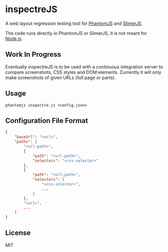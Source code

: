 # inspectreJS

A web layout regression testing tool for [PhantomJS](http://phantomjs.org/) and [SlimerJS](http://slimerjs.org/).

The code runs directly in PhantomJS or SlimerJS, it is not meant for [Node.js](https://nodejs.org/). 

## Work In Progress

Eventually inspectreJS is to be used with a continuous integration server to compare screenshots, CSS styles and DOM elements.
Currently it will only make screenshots of given URLs (full page or parts).

## Usage

`phantomjs inspectre.js <config.json>`

## Configuration File Format

``` json
{
	"baseUrl": "<url>",
	"paths": [
		"<url-path>",
		{
			"path": "<url-path>",
			"selectors": "<css-selector>"
		},
		{
			"path": "<url-path>",
			"selectors": [
				"<css-selector>",
				...
			]
		},
		"<url>",
		...
	]
}
```

## License

MIT
